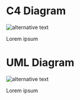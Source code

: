 # C4 Diagram
![alternative text](http://www.plantuml.com/plantuml/proxy?cache=no&src=https://raw.githubusercontent.com/marcofenske-vi/puml-test/main/c4.puml)

Lorem ipsum

# UML Diagram
![alternative text](http://www.plantuml.com/plantuml/proxy?cache=no&src=https://raw.githubusercontent.com/marcofenske-vi/puml-test/main/uml.puml)

Lorem ipsum
